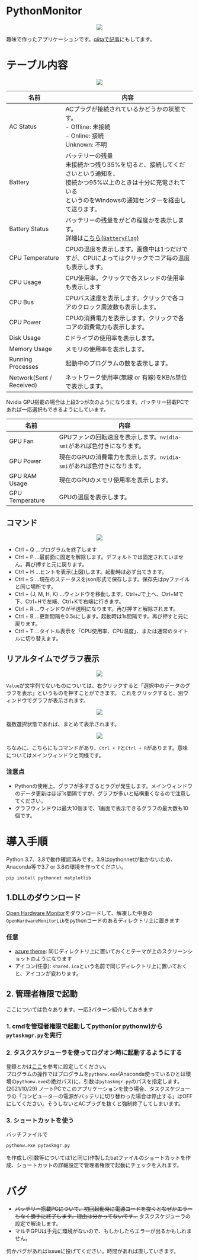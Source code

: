 # PythonMonitor
<div style="text-align: center;"><p>
<img src="https://qiita-image-store.s3.ap-northeast-1.amazonaws.com/0/783413/64affa37-bec0-bd4b-e086-132e0534efd5.png" ></p></div>

趣味で作ったアプリケーションです。[qiitaで記事](https://qiita.com/ppza53893/items/6bd3c5923376f348889b)にもしてます。


# テーブル内容
<div style="text-align: center;">
<img src="https://qiita-image-store.s3.ap-northeast-1.amazonaws.com/0/783413/83454a17-7cb8-b03c-35a5-c25e84be3278.jpeg"></div>

|名前|内容|
|---|---|
|AC Status|ACプラグが接続されているかどうかの状態です。<br>- Offline: 未接続<br>- Online: 接続<br>Unknown: 不明|
|Battery|バッテリーの残量<br>未接続かつ残り35%を切ると、接続してくださいという通知を、<br>接続かつ95%以上のときは十分に充電されている<br>というのをWindowsの通知センターを経由して送ります。|
|Battery Status|バッテリーの残量をがどの程度かを表示します。<br>詳細は[こちら(`BatteryFlag`)](https://docs.microsoft.com/en-us/windows/win32/api/winbase/ns-winbase-system_power_status#members)|
|CPU Temperature|CPUの温度を表示します。画像中は1つだけですが、CPUによってはクリックでコア毎の温度も表示します。|
|CPU Usage|CPU使用率。クリックで各スレッドの使用率も表示します|
|CPU Bus|CPUバス速度を表示します。クリックで各コアのクロック周波数も表示します。|
|CPU Power|CPUの消費電力を表示します。クリックで各コアの消費電力も表示します。|
|Disk Usage|Cドライブの使用率を表示します。|
|Memory Usage|メモリの使用率を表示します。|
|Running Processes|起動中のプログラムの数を表示します。|
|Network(Sent / Received)|ネットワーク使用率(無線 or 有線)をKB/s単位で表示します。|

Nvidia GPU搭載の場合は上段3つが次のようになります。バッテリー搭載PCであれば一応選択もできるようにしています。

|名前|内容|
|---|---|
|GPU Fan|GPUファンの回転速度を表示します。`nvidia-smi`があれば色付きになります。|
|GPU Power|現在のGPUの消費電力を表示します。`nvidia-smi`があれば色付きになります。|
|GPU RAM Usage|現在のGPUのメモリ使用率を表示します。|
|GPU Temperature|GPUの温度を表示します。|

## コマンド

<div style="text-align: center;">
<img src="https://qiita-image-store.s3.ap-northeast-1.amazonaws.com/0/783413/f661fdf9-02e6-47e8-480b-47403374fe1e.jpeg"></div>

- Ctrl + Q …プログラムを終了します
- Ctrl + P …最前面に固定を解除します。デフォルトでは固定されていません。再び押すと元に戻ります。
- Ctrl + H …ヒントを表示(上図)します。起動時は必ず出てきます。
- Ctrl + S …現在のステータスをjson形式で保存します。保存先はpyファイルと同じ場所です。
- Ctrl + {J, M, H, K} …ウィンドウを移動します。Ctrl+Jで上へ、Ctrl+Mで下、Ctrl+Hで左端、Ctrl+Kで右端に行きます。
- Ctrl + R …ウィンドウが半透明になります。再び押すと解除されます。
- Ctrl + B …更新間隔を0.5sにします。起動時は1s間隔です。再び押すと元に戻ります。
- Ctrl + T …タイトル表示を「CPU使用率、CPU温度」、または通常のタイトルに切り替えます。

## リアルタイムでグラフ表示

<div style="text-align: center;">
<img src="https://qiita-image-store.s3.ap-northeast-1.amazonaws.com/0/783413/355856f3-5f60-5ae0-d796-7a7f691a5b05.jpeg"></div>

`Value`が文字列でないものについては、右クリックすると「選択中のデータのグラフを表示」というものを押すことができます。
これをクリックすると、別ウィンドウでグラフが表示されます。

<div style="text-align: center;">
<img src="https://qiita-image-store.s3.ap-northeast-1.amazonaws.com/0/783413/12929ddd-1770-63b7-35e2-eff04dd09a34.jpeg"></div>

複数選択状態であれば、まとめて表示されます。

<div style="text-align: center;">
<img src="https://qiita-image-store.s3.ap-northeast-1.amazonaws.com/0/783413/2dbd6792-fe1f-049d-b55d-afd0d3b6f358.jpeg"></div>

ちなみに、こちらにもコマンドがあり、`Ctrl + P`と`Ctrl + R`があります。意味についてはメインウィンドウと同様です。

### 注意点
- Pythonの使用上、グラフが多すぎるとラグが発生します。メインウィンドウのデータ更新はほぼ1s間隔ですが、グラフが多いと結構重くなるので注意してください。
- グラフウィンドウは最大10個まで、1画面で表示できるグラフの最大数も10個です。


# 導入手順
Python 3.7、3.8で動作確認済みです。3.9はpythonnetが動かないため、Anaconda等で3.7 or 3.8の環境を作ってください。

```shell
pip install pythonnet matplotlib
```


## 1.DLLのダウンロード
[Open Hardware Monitor](https://openhardwaremonitor.org/downloads/)をダウンロードして、解凍した中身の`OpenHardwareMonitorLib`をpythonコードのあるディレクトリ上に置きます

### 任意
- [azure theme](https://github.com/rdbende/Azure-ttk-theme): 同じディレクトリ上に置いておくとテーマが上のスクリーンショットのようになります
- アイコン(任意): `shared.ico`という名前で同じディレクトリ上に置いておくと、アイコンが変わります。

## 2. 管理者権限で起動
ここについては色々あります。一応3パターン紹介しておきます

### 1. cmdを管理者権限で起動してpython(or pythonw)から`pytaskmgr.py`を実行

### 2. タスクスケジューラを使ってログオン時に起動するようにする
登録とかは[ここ](https://pc-karuma.net/windows-10-task-schedule-without-uac-prompt/)を参考に設定してください。<br>プログラムの操作ではプログラムを`pythonw.exe`(Anaconda使っているひとは環境の`pythonw.exe`の絶対パス)に、引数は`pytaskmgr.py`のパスを指定します。
(2021/10/29) ノートPCでこのアプリケーションを使う場合、タスクスケジューラの「コンピューターの電源がバッテリに切り替わった場合は停止する」はOFFにしてください。そうしないとACプラグを抜くと強制終了してしまいます。

### 3. ショートカットを使う
バッチファイルで

```bash
pythonw.exe pytaskmgr.py
```
を作成し(引数等については1と同じ)作製したbatファイルのショートカットを作成、ショートカットの詳細設定で管理者権限で起動にチェックを入れます。

# バグ
- ~~バッテリー搭載PCについて、初回起動時に電源コードを抜くとなぜかエラーもなく勝手に終了します。理由は分かってないです…~~ タスクスケジューラの設定で解決します。
- マルチGPUは手元に環境がないので、もしかしたらエラーが出るかもしれません。

何かバグがあればissueに投げてください。時間があれば直していきます。